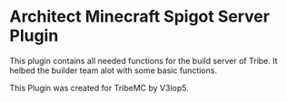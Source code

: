 # Architect Minecraft Spigot Server Plugin
This plugin contains all needed functions for the build server of Tribe. It helbed the builder team alot with some basic functions.

This Plugin was created for TribeMC by V3lop5.